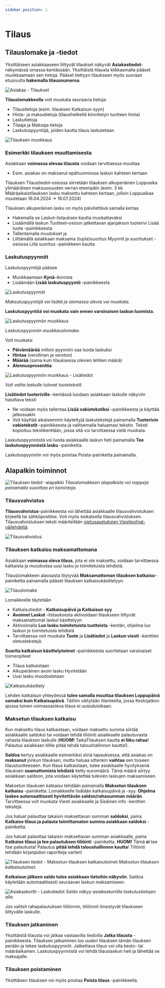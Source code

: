 ```yaml
---
sidebar_position: 1
---
```


# Tilaus

## Tilauslomake ja -tiedot
Yksittäiseen asiakkaaseen liittyvät tilaukset näkyvät **Asiakastiedot**-näkymässä omassa kentässään. Yksittäistä tilausta klikkaamalla pääset muokkaamaan sen tietoja. Pääset tiettyyn tilaukseen myös suoraan etusivulta **hakemalla tilausnumeroa**.

![Asiakas - Tilaukset](/img/ohjeet/tilaukset1.png)

**Tilauslomakkeella** voit muokata seuraavia tietoja:

- Tilaustietoja (esim. tilauksen Katkaisun syyn)
- Hinta- ja maksutietoja (tilaushetkellä kiinnitetyn tuotteen hinta)
- Laskutietoja
- Tilaaja ja Maksaja tietoja
- Laskutuspyyntöjä, joiden kautta tilaus laskutetaan

![Tilauksen muokkaus](/img/ohjeet/tilaukset2.png)

### Esimerkki tilauksen muuttamisesta

Asiakkaan **voimassa olevaa tilausta** voidaan tarvittaessa muuttaa
- Esim. asiakas on maksanut epähuomiossa laskun kahteen kertaan

Tilauksen Tilaustiedot–osiossa siirretään tilauksen alkuperäinen Loppuaika ylimääräisen maksuosuuden verran eteenpäin (esim. 3 kk Määräaikaistilauksen lasku maksettu kahteen kertaan, jolloin Loppuaikaa muutetaan 16.04.2024 -> 16.07.2024)

Tilauksen alkuperäinen lasku on myös päivitettävä samalla kertaa
- Hakemalla se Laskut–listauksen kautta muokattavaksi
- Lisäämällä laskun Tuotteet–osioon jatkettavan ajanjakson tuoterivi Lisää tuote –painikkeesta
- Tallentamalla muutokset ja
- Liittämällä asiakkaan maksama (tupla)suoritus Myynnit ja suoritukset -osiossa Liitä suoritus –painikkeen kautta

### Laskutuspyynnöt

Laskutuspyyntöjä pääsee 
- Muokkaamaan **Kynä**–ikonista
- Lisäämään **Lisää laskutuspyyntö** –painikkeesta

![Laskutuspyynnöt](/img/ohjeet/laskutuspyynto.png)

*Maksutuspyyntöjä voi lisätä ja olemassa olevia voi muokata.*

**Laskutuspyyntöä voi muokata vain ennen varsinaisen laskun luomista.** 

![Laskutuspyynnön muokkaus](/img/ohjeet/laskutuspyynto-muokkaus.png)

*Laskutuspyynnön muokkauslomake.*

Voit muokata:
- **Päivämäärää** milloin pyynnön saa luoda laskuksi
- **Hintaa** (verollinen ja veroton)
- **Määrää** (sama kuin tilauksessa olevien lehtien määrä) 
- **Alennusprosenttia**

![Laskutuspyynnön muokkaus - Lisätiedot](/img/ohjeet/laskupyynto-tekstit.png)

*Voit valita laskulle tulevat tuotetekstit.*

**Lisätiedot tuoteriville** –kentässä luodaan asiakkaan laskulle näkyviin haluttava teksti
- Ne voidaan myös tallentaa **Lisää vakiotekstiksi** –painikkeesta ja käyttää jatkossakin
- Voit käyttää aikaisemmin käytettyjä laskutekstejä painamalla **Tuoterivin vakiotekstit** –painikkeesta ja valitsemalla haluamasi tekstin. Teksti kopioituu tekstikenttään, jossa sitä voi tarvittaessa vielä muokata.

Laskutuspyynnöstä voi luoda asiakkaalle laskun heti painamalla **Tee laskutuspyynnöstä lasku** –painiketta.

Laskutuspyynnön voi myös poistaa Poista-painiketta painamalla.

## Alapalkin toiminnot

![Tilauksen tiedot -alapalkki](/img/ohjeet/tilaukset3.png)
*Tilauslomakkeen alapalkista voi nappeja painamalla suorittaa eri toimintoja.*

### Tilausvahvistus

**Tilausvahvistus**-painikkeesta voi lähettää asiakkaalle tilausvahvistuksen kirjeellä tai sähköpostitse. Voit myös esikatsella tilausvahvistuksen. Tilausvahvistuksen teksti määritellään <a href="/docs/asetukset#viestipohjat">oletusasetuksien Viestipohjat-väilehdeltä</a>.

![Tilausvahvistus](/img/ohjeet/tilausvahvistus.png)

### Tilauksen katkaisu maksamattomana

Asiakkaan **voimassa oleva tilaus**, jota ei ole maksettu, voidaan tarvittaessa katkaista ja muodostaa uusi lasku jo toimitetuista lehdistä.

Tilauslomakkeen alaosasta löytyvää **Maksamattoman tilauksen katkaisu**–painiketta painamalla pääset tilauksen katkaisukäsittelyyn.

![Tilauslomake](/img/ohjeet/maksamaton.png)

Lomakkeelle täytetään
- Katkaisutiedot - **Katkaisupäivä ja Katkaisun syy**
- **Avoimet Laskut** –listauksesta aktivoidaan tilaukseen liittyvät maksamattomat laskut käsittelyyn
- Aktivoimalla **Luo lasku toimitetuista tuotteista** -kentän, ohjelma luo laskun jo toimitetuista lehdistä
- Tarvittaessa voit muokata **Tuote** ja **Lisätiedot** ja **Laskun viesti** –kenttien oletustekstejä.

**Suorita katkaisun käsittelytoimet** –painikkeesta suoritetaan varsinaiset toimenpiteet
- Tilaus katkaistaan
- Alkuperäinen avoin lasku Hyvitetään
- Uusi lasku muodostetaan

![Katkaisukäsittely](/img/ohjeet/katkaisutoimet.png)

Lehden katkaisun yhteydessä **tulee samalla muuttaa tilauksen Loppupäivä samaksi kuin Katkaisupäivä**.
Tällöin vältytään tilanteelta, jossa Kestojatkon ajossa toinen voimassaoleva tilaus ei uusiutuisikaan.

### Maksetun tilauksen katkaisu

Kun maksettu tilaus katkaistaan, voidaan maksettu summa siirtää asiakkaalle saldoksi tai voidaan tehdä tiliöinti asiakkaalle palautuvasta rahasta tilauksen laskulle (**HUOM!** TaikaTilauksen kautta **ei liiku rahaa**! Palautus asiakkaan tilille pitää tehdä taloushallinnon kautta!). 

**Saldoa** kertyy asiakkaalle esimerkiksi siinä tapauksessa, että asiakas on **maksanut** jonkun tilauksen, mutta haluaa sittenkin **vaihtaa** sen toiseen tilaustuotteeseen. Kun tilaus katkaistaan, tulee asiakkaalle hyvityksenä tilauksen **saamattomista lehdistä** tietty euromäärä. Tämä määrä siirtyy asiakkaan saldoon, jota voidaan käytettää tulevien laskujen maksamiseen.

Maksetun tilauksen katkaisu tehdään painamalla **Maksetun tilauksen katkaisu** -painiketta. Lomakkeelle lisätään katkaisupäivä ja -syy. **Ohjelma laskee automaattisesti hyvitettävän saldon/rahasumman määrän**. Tarvittaessa voit muokata Viesti asiakkaalle ja Sisäinen info -kenttien tekstejä.

Jos haluat palauttaa takaisin maksettavan summan **saldoksi**, paina **Katkaise tilaus ja palauta toimittamaton summa asiakkaan saldoksi** -painiketta.

Jos haluat palauttaa takaisin maksettavan summan asiakkaalle, paina **Katkaise tilaus ja tee palautuksen tiliöinti** -painiketta. **HUOM!** Tämä **ei** tee itse palautusta! Palautus **pitää tehdä taloushallinnon kautta**! Tiliöinti tehdään kirjanpidon raportteja varten!

![Tilauksen tiedot - Maksetun tilauksen katkaisutoimet](/img/ohjeet/maksettutilaus-katkaisu.png)
*Maksetun tilauksen katkaisutoimet.*

**Katkaisun jälkeen saldo tulee asiakkaan tietoihin näkyviin**. Saldoa käytetään automaattisesti seuraavan laskun maksamiseen.

![Asiakaskortti - Laskutiedot](/img/ohjeet/saldo4.png)
*Saldo näkyy asiakaskortilla laskutustietojen alla.*

Jos valitsit rahapalautuksen tiliöinnin, tiliöinnit ilmestyvät tilaukseen liittyvälle laskulle. 

### Tilauksen jatkaminen

Yksittäistä tilausta voi jatkaa vastaavilla tiedoilla **Jatka tilausta** -painikkeesta. Tilauksen jatkaminen luo uuden tilauksen tämän tilauksen perään ja tekee laskutuspyynnöt. Jatkettava tilaus voi olla kesto- tai määräaikainen. Laskutuspyynnöstä voi tehdä tilauslaskun heti ja lähettää se maksajalle.

### Tilauksen poistaminen

Yksittäisen tilauksen voi myös poistaa **Poista tilaus** -painikkeella.